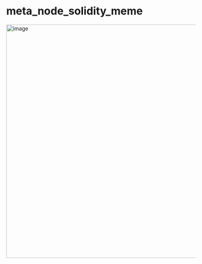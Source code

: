# meta_node_solidity_meme

<img width="1101" height="621" alt="image" src="https://github.com/user-attachments/assets/ca46f2cf-8c4b-41ec-8572-103b2207979d" />
